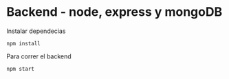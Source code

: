# Backend - node, express y mongoDB

Instalar dependecias
```
npm install
```

Para correr el backend
```
npm start
```